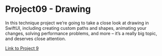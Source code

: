 # Project09 - Drawing

In this technique project we’re going to take a close look at drawing in SwiftUI, including creating custom paths and shapes, animating your changes, solving performance problems, and more – it’s a really big topic, and deserves close attention.

[Link to Project 9](https://www.hackingwithswift.com/100/swiftui/43)

